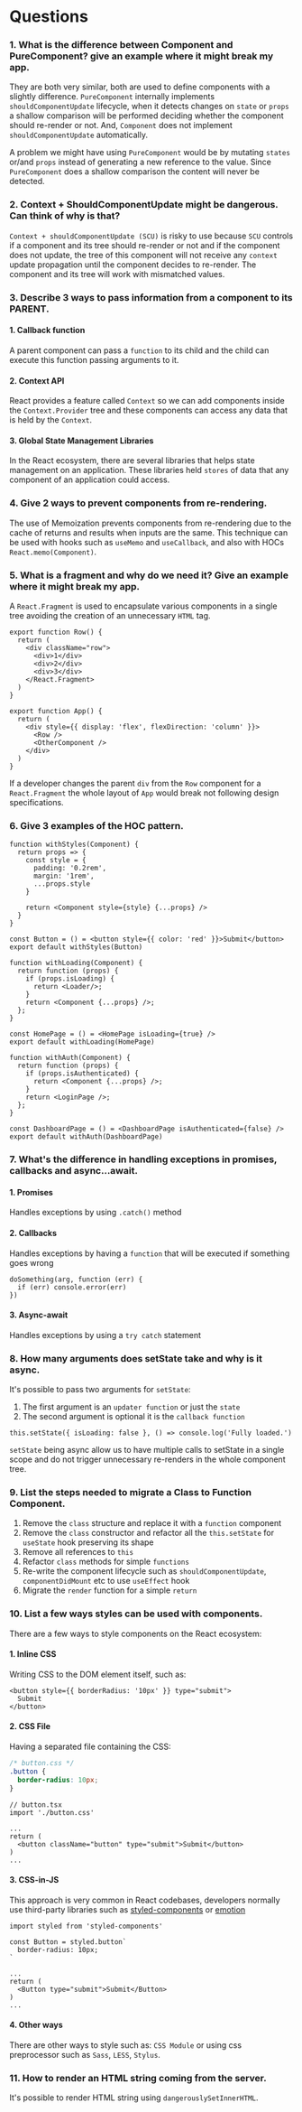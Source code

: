 # Questions

### **1. What is the difference between Component and PureComponent? give an example where it might break my app.**

They are both very similar, both are used to define components with a slightly difference. `PureComponent` internally implements `shouldComponentUpdate` lifecycle, when it detects changes on `state` or `props` a shallow comparison will be performed deciding whether the component should re-render or not. And, `Component` does not implement `shouldComponentUpdate` automatically.

A problem we might have using `PureComponent` would be by mutating `states` or/and `props` instead of generating a new reference to the value. Since `PureComponent` does a shallow comparison the content will never be detected.

### **2. Context + ShouldComponentUpdate might be dangerous. Can think of why is that?**

`Context + shouldComponentUpdate (SCU)` is risky to use because `SCU` controls if a component and its tree should re-render or not and if the component does not update, the tree of this component will not receive any `context` update propagation until the component decides to re-render. The component and its tree will work with mismatched values.

### **3. Describe 3 ways to pass information from a component to its PARENT.**

#### 1. Callback function

A parent component can pass a `function` to its child and the child can execute this function passing arguments to it.

#### 2. Context API

React provides a feature called `Context` so we can add components inside the `Context.Provider` tree and these components can access any data that is held by the `Context`.

#### 3. Global State Management Libraries

In the React ecosystem, there are several libraries that helps state management on an application. These libraries held `stores` of data that any component of an application could access.

### **4. Give 2 ways to prevent components from re-rendering.**

The use of Memoization prevents components from re-rendering due to the cache of returns and results when inputs are the same. This technique can be used with hooks such as `useMemo` and `useCallback`, and also with HOCs `React.memo(Component)`.

### **5. What is a fragment and why do we need it? Give an example where it might break my app.**

A `React.Fragment` is used to encapsulate various components in a single tree avoiding the creation of an unnecessary `HTML` tag.

```tsx
export function Row() {
  return (
    <div className="row">
      <div>1</div>
      <div>2</div>
      <div>3</div>
    </React.Fragment>
  )
}

export function App() {
  return (
    <div style={{ display: 'flex', flexDirection: 'column' }}>
      <Row />
      <OtherComponent />
    </div>
  )
}
```

If a developer changes the parent `div` from the `Row` component for a `React.Fragment` the whole layout of `App` would break not following design specifications.

### **6. Give 3 examples of the HOC pattern.**

```tsx
function withStyles(Component) {
  return props => {
    const style = {
      padding: '0.2rem',
      margin: '1rem',
      ...props.style
    }

    return <Component style={style} {...props} />
  }
}

const Button = () = <button style={{ color: 'red' }}>Submit</button>
export default withStyles(Button)
```

```tsx
function withLoading(Component) {
  return function (props) {
    if (props.isLoading) {
      return <Loader/>;
    }
    return <Component {...props} />;
  };
}

const HomePage = () = <HomePage isLoading={true} />
export default withLoading(HomePage)
```

```tsx
function withAuth(Component) {
  return function (props) {
    if (props.isAuthenticated) {
      return <Component {...props} />;
    }
    return <LoginPage />;
  };
}

const DashboardPage = () = <DashboardPage isAuthenticated={false} />
export default withAuth(DashboardPage)
```

### **7. What's the difference in handling exceptions in promises, callbacks and async...await.**

#### 1. Promises

Handles exceptions by using `.catch()` method

#### 2. Callbacks

Handles exceptions by having a `function` that will be executed if something goes wrong

```tsx
doSomething(arg, function (err) {
  if (err) console.error(err)
})
```

#### 3. Async-await

Handles exceptions by using a `try catch` statement

### **8. How many arguments does setState take and why is it async.**

It's possible to pass two arguments for `setState`:

1. The first argument is an `updater function` or just the `state`
2. The second argument is optional it is the `callback function`

```tsx
this.setState({ isLoading: false }, () => console.log('Fully loaded.')
```

`setState` being async allow us to have multiple calls to setState in a single scope and do not trigger unnecessary re-renders in the whole component tree.

### **9. List the steps needed to migrate a Class to Function Component.**

1. Remove the `class` structure and replace it with a `function` component
2. Remove the `class` constructor and refactor all the `this.setState` for `useState` hook preserving its shape
3. Remove all references to `this`
4. Refactor `class` methods for simple `functions`
5. Re-write the component lifecycle such as `shouldComponentUpdate`, `componentDidMount` etc to use `useEffect` hook
6. Migrate the `render` function for a simple `return`

### **10. List a few ways styles can be used with components.**

There are a few ways to style components on the React ecosystem:

#### 1. Inline CSS

Writing CSS to the DOM element itself, such as:

```tsx
<button style={{ borderRadius: '10px' }} type="submit">
  Submit
</button>
```

#### 2. CSS File

Having a separated file containing the CSS:

```css
/* button.css */
.button {
  border-radius: 10px;
}
```

```tsx
// button.tsx
import './button.css'

...
return (
  <button className="button" type="submit">Submit</button>
)
...
```

#### 3. CSS-in-JS

This approach is very common in React codebases, developers normally use third-party libraries such as [styled-components](https://styled-components.com/) or [emotion](https://emotion.sh/docs/introduction)

```tsx
import styled from 'styled-components'

const Button = styled.button`
  border-radius: 10px;
`

...
return (
  <Button type="submit">Submit</Button>
)
...
```

#### 4. Other ways

There are other ways to style such as: `CSS Module` or using css preprocessor such as `Sass`, `LESS`, `Stylus`.

### **11. How to render an HTML string coming from the server.**

It's possible to render HTML string using `dangerouslySetInnerHTML`.
